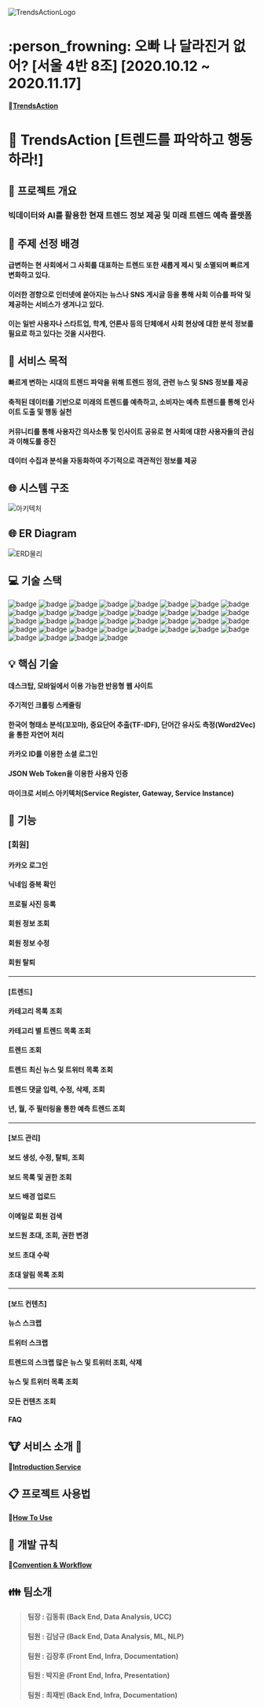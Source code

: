 ![TrendsActionLogo](/uploads/b8f3451437c232d1b1c9d32fa385cf3d/TrendsActionLogo.jpg)

# :person_frowning: 오빠 나 달라진거 없어? [서울 4반 8조] [2020.10.12 ~ 2020.11.17]
#### :link:[TrendsAction](http://k3a408.p.ssafy.io/)

# :runner: TrendsAction [트렌드를 파악하고 행동하라!]

## :page_facing_up: 프로젝트 개요
### 빅데이터와 AI를 활용한 현재 트렌드 정보 제공 및 미래 트렌드 예측 플랫폼

## :sunrise: 주제 선정 배경
#### 급변하는 현 사회에서 그 사회를 대표하는 트렌드 또한 새롭게 제시 및 소멸되며 빠르게 변화하고 있다.
#### 이러한 경향으로 인터넷에 쏟아지는 뉴스나 SNS 게시글 등을 통해 사회 이슈를 파악 및 제공하는 서비스가 생겨나고 있다.
#### 이는 일반 사용자나 스타트업, 학계, 언론사 등의 단체에서 사회 현상에 대한 분석 정보를 필요로 하고 있다는 것을 시사한다.

## :dart: 서비스 목적
#### 빠르게 변하는 시대의 트렌드 파악을 위해 트렌드 정의, 관련 뉴스 및 SNS 정보를 제공
#### 축적된 데이터를 기반으로 미래의 트렌드를 예측하고, 소비자는 예측 트렌드를 통해 인사이트 도출 및 행동 실천
#### 커뮤니티를 통해 사용자간 의사소통 및 인사이트 공유로 현 사회에 대한 사용자들의 관심과 이해도를 증진
#### 데이터 수집과 분석을 자동화하여 주기적으로 객관적인 정보를 제공

## :globe_with_meridians: 시스템 구조
![아키텍처](/uploads/247bbfe57b2c7418d79dcc1ebfe498cb/아키텍처.png)

## :globe_with_meridians: ER Diagram
![ERD물리](/uploads/a06909935efaa25eedcb7610418c0b6f/ERD물리.JPG)

## :computer: 기술 스택
![badge](https://img.shields.io/badge/Framework-Vue-4FC08D?logo=Vue.js)
![badge](https://img.shields.io/badge/Framework-Vuetify-1867C0?logo=Vuetify)
![badge](https://img.shields.io/badge/Framework-SpringBoot-6DB33F?logo=Spring)
![badge](https://img.shields.io/badge/DBMS-MySQL-4479A1?logo=MySQL)
![badge](https://img.shields.io/badge/Infra-AWS-232F3E?logo=Amazon-AWS)
![badge](https://img.shields.io/badge/Infra-Docker-2496ED?logo=Docker)
![badge](https://img.shields.io/badge/Infra-NGINX-269539?logo=NGINX)
![badge](https://img.shields.io/badge/Architecture-Netflix--OSS-E50914?logo=Netflix)
![badge](https://img.shields.io/badge/CI/CD-Jenkins-D24939?logo=Jenkins)
![badge](https://img.shields.io/badge/SCM-Git-F05032?logo=Git)
![badge](https://img.shields.io/badge/SCM-GitLab-FCA121?logo=GitLab)
![badge](https://img.shields.io/badge/Language-Java-007396?logo=Java)
![badge](https://img.shields.io/badge/Language-JavaScript-F7DF1E?logo=JavaScript)
![badge](https://img.shields.io/badge/Language-Python-3776AB?logo=Python)
![badge](https://img.shields.io/badge/Language-HTML5-E34F26?logo=HTML5)
![badge](https://img.shields.io/badge/Language-CSS3-1572B6?logo=CSS3)
![badge](https://img.shields.io/badge/Package-Maven-0072C6?logo=Apache-Maven)
![badge](https://img.shields.io/badge/Package-NPM-0072C6?logo=NPM)
![badge](https://img.shields.io/badge/API-Kakao--Login-FFCD00?logo=Kakao)
![badge](https://img.shields.io/badge/API-Twitter-1DA1F2?logo=Twitter)
![badge](https://img.shields.io/badge/Library-Swagger-85EA2D?logo=Swagger)
![badge](https://img.shields.io/badge/Library-JSON--Web--Tokens-000000?logo=JSON-Web-Tokens)
![badge](https://img.shields.io/badge/Library-Pandas-150458?logo=Pandas)
![badge](https://img.shields.io/badge/Library-NumPy-013243?logo=NumPy)
![badge](https://img.shields.io/badge/Library-Scikit--Learn-F7931E?logo=Scikit-learn)
![badge](https://img.shields.io/badge/Library-Kkma-ff69b4)
![badge](https://img.shields.io/badge/Library-Word2Vec-7E4798)
![badge](https://img.shields.io/badge/OS-Linux-FCC624?logo=Linux)
![badge](https://img.shields.io/badge/OS-Ubuntu-E95420?logo=Ubuntu)
![badge](https://img.shields.io/badge/OS-Windows-0078D6?logo=Windows)
![badge](https://img.shields.io/badge/IDE-Eclipse-2C2255?logo=Eclipse-IDE)
![badge](https://img.shields.io/badge/IDE-VSCode-007ACC?logo=Visual-Studio-Code)
![badge](https://img.shields.io/badge/IDE-PyCharm-000000?logo=PyCharm)
![badge](https://img.shields.io/badge/Communication-Jira-0052CC?logo=Jira)
![badge](https://img.shields.io/badge/Communication-Mattermost-0072C6?logo=Mattermost)
![badge](https://img.shields.io/badge/Communication-Notion-000000?logo=Notion)

## :bulb: 핵심 기술
#### 데스크탑, 모바일에서 이용 가능한 반응형 웹 사이트
#### 주기적인 크롤링 스케줄링
#### 한국어 형태소 분석(꼬꼬마), 중요단어 추출(TF-IDF), 단어간 유사도 측정(Word2Vec)을 통한 자연어 처리
#### 카카오 ID를 이용한 소셜 로그인
#### JSON Web Token을 이용한 사용자 인증
#### 마이크로 서비스 아키텍처(Service Register, Gateway, Service Instance)

## :information_desk_person: 기능

### [회원]
#### 카카오 로그인
#### 닉네임 중복 확인
#### 프로필 사진 등록
#### 회원 정보 조회
#### 회원 정보 수정
#### 회원 탈퇴
---

#### [트렌드]
#### 카테고리 목록 조회
#### 카테고리 별 트렌드 목록 조회
#### 트렌드 조회
#### 트렌드 최신 뉴스 및 트위터 목록 조회
#### 트렌드 댓글 입력, 수정, 삭제, 조회
#### 년, 월, 주 필터링을 통한 예측 트렌드 조회

---
#### [보드 관리]
#### 보드 생성, 수정, 탈퇴, 조회
#### 보드 목록 및 권한 조회
#### 보드 배경 업로드
#### 이메일로 회원 검색
#### 보드원 초대, 조회, 권한 변경
#### 보드 초대 수락
#### 초대 알림 목록 조회

---
#### [보드 컨텐츠]
#### 뉴스 스크랩
#### 트위터 스크랩
#### 트렌드의 스크랩 많은 뉴스 및 트위터 조회, 삭제
#### 뉴스 및 트위터 목록 조회
#### 모든 컨텐츠 조회
#### FAQ

## :cow: 서비스 소개 :dog:
#### :link:[Introduction Service](https://lab.ssafy.com/s03-final/s03p31a408/blob/master/docs/%EC%84%9C%EB%B9%84%EC%8A%A4%EC%86%8C%EA%B0%9C.md)

## :clipboard: 프로젝트 사용법
#### :link:[How To Use](https://lab.ssafy.com/s03-final/s03p31a408/blob/master/docs/%ED%94%84%EB%A1%9C%EC%A0%9D%ED%8A%B8%EC%82%AC%EC%9A%A9%EB%B2%95.md)

## :pencil: 개발 규칙
#### :link:[Convention & Workflow](https://lab.ssafy.com/s03-final/s03p31a408/blob/master/docs/%EC%9E%90%EC%9C%A8%ED%94%8C%EC%A0%9D%EC%BB%A8%EB%B2%A4%EC%85%98.md)

## :family: 팀소개
> #### 팀장 : 김동휘 (Back End, Data Analysis, UCC)
> #### 팀원 : 김남규 (Back End, Data Analysis, ML, NLP)
> #### 팀원 : 김장후 (Front End, Infra, Documentation)
> #### 팀원 : 박지윤 (Front End, Infra, Presentation)
> #### 팀원 : 최재빈 (Back End, Infra, Documentation)
